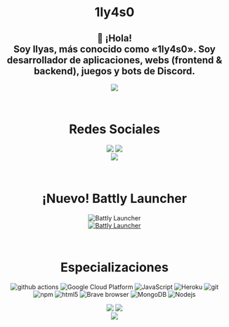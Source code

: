 <h1 align=center size>
 1ly4s0
</h1>
<h2 align=center>
👋 ¡Hola!
 <br>
 Soy Ilyas, más conocido como <b>«1ly4s0»</b>. Soy desarrollador de aplicaciones, webs (frontend & backend), juegos y bots de Discord.
 </h2>
 <p align=center>
  
<img src="https://lanyard.cnrad.dev/api/534767171579019266">
 </p>

<br>

<h1 align=center>
 Redes Sociales
</h1>
<p align=center>
 <a href="https://youtube.com/tecnobros"><img src="https://img.shields.io/youtube/channel/subscribers/UCRrxALZwtn_D5VsSmnkDhAQ?style=for-the-badge"/></a>
 <a href="https://twitter.com/1ly4s0"><img src="https://img.shields.io/twitter/follow/1ly4s0?style=for-the-badge"/></a>
 <br>
 <a href="mailto:contacto@tecnobros.es"><img src="https://img.shields.io/badge/-contacto@tecnobros.es-c14438?style=flat-square&logo=Gmail&logoColor=white&link=mailto:contacto@tecnobros.es"/></a>
</p>

<br>
<h1 align=center>
 ¡Nuevo!
 Battly Launcher
</h1>
<p align=center>
<img alt="Battly Launcher" src="https://img.shields.io/github/downloads/1ly4s0/battlylauncher/total?label=Descargas%20de%20Battly&link=https%3A%2F%2Fbattlylauncher.com" />
 <br>
 <a href="https://discord.gg/tecno-bros-885235460178342009"><img alt="Battly Launcher" src="https://img.shields.io/discord/885235460178342009?style=for-the-badge" /></a>
</p>

<br>
 <h1 align=center>
 Especializaciones
</h1>
<p align=center>
  <img alt="github actions" src="https://img.shields.io/badge/-Github_Actions-2088FF?style=flat-square&logo=github-actions&logoColor=white" />
  <img alt="Google Cloud Platform" src="https://img.shields.io/badge/-Google_Cloud_Platform-1a73e8?style=flat-square&logo=google-cloud&logoColor=white" />
  <img alt="JavaScript" src="https://img.shields.io/badge/-JavaScript-007ACC?style=flat-square&logo=javascript&logoColor=white" />
  <img alt="Heroku" src="https://img.shields.io/badge/-Heroku-430098?style=flat-square&logo=heroku&logoColor=white" />
  <img alt="git" src="https://img.shields.io/badge/-Git-F05032?style=flat-square&logo=git&logoColor=white" />
  <img alt="npm" src="https://img.shields.io/badge/-NPM-CB3837?style=flat-square&logo=npm&logoColor=white" />
  <img alt="html5" src="https://img.shields.io/badge/-HTML5-E34F26?style=flat-square&logo=html5&logoColor=white" />
  <img alt="Brave browser" src="https://img.shields.io/badge/-Brave_Browser-FB542B?style=flat-square&logo=brave&logoColor=white" />
  <img alt="MongoDB" src="https://img.shields.io/badge/-MongoDB-13aa52?style=flat-square&logo=mongodb&logoColor=white" />
  <img alt="Nodejs" src="https://img.shields.io/badge/-Nodejs-43853d?style=flat-square&logo=Node.js&logoColor=white" />
</p>

<p align=center>
  <a href="https://github.com/1ly4s0"><img src="https://stats.techy.lol/api?username=1ly4s0&count_private=true&show_icons=true&theme=dark&cache_seconds=7200&hide_title=true&include_all_commits=true&card_width=300" /></a>
  <a href="https://github.com/1ly4s0"><img src="https://stats.techy.lol/api/top-langs/?username=1ly4s0&layout=compact&card_width=306&theme=dark&hide_title=false&langs_count=6" /></a>
  <br>
  <a href="https://github.com/1ly4s0"><img src="https://github-readme-streak-stats.herokuapp.com?user=1ly4s0&theme=dark"></a>
</p>
